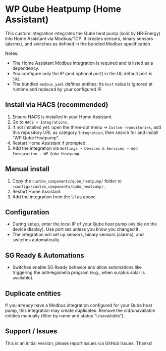 # WP Qube Heatpump (Home Assistant)

This custom integration integrates the Qube heat pump (sold by HR‑Energy) into Home Assistant via Modbus/TCP. It creates sensors, binary sensors (alarms), and switches as defined in the bundled Modbus specification.

Notes:
- The Home Assistant Modbus integration is required and is listed as a dependency.
- You configure only the IP (and optional port) in the UI; default port is `502`.
- The bundled `modbus.yaml` defines entities; its `host` value is ignored at runtime and replaced by your configured IP.

## Install via HACS (recommended)
1) Ensure HACS is installed in your Home Assistant.
2) Go to `HACS → Integrations`.
3) If not installed yet: open the three‑dot menu → `Custom repositories`, add this repository URL as category `Integration`, then search for and install "WP Qube Heatpump".
4) Restart Home Assistant if prompted.
5) Add the integration via `Settings → Devices & Services → Add Integration → WP Qube Heatpump`.

## Manual install
1) Copy the `custom_components/qube_heatpump/` folder to `<config>/custom_components/qube_heatpump/`.
2) Restart Home Assistant.
3) Add the integration from the UI as above.

## Configuration
- During setup, enter the local IP of your Qube heat pump (visible on the device display). Use port `502` unless you know you changed it.
- The integration will set up sensors, binary sensors (alarms), and switches automatically.

## SG Ready & Automations
- Switches enable SG Ready behavior and allow automations like triggering the anti‑legionella program (e.g., when surplus solar is available).

## Duplicate entities
If you already have a Modbus integration configured for your Qube heat pump, this integration may create duplicates. Remove the old/unavailable entities manually (filter by name and status "Unavailable").

## Support / Issues
This is an initial version; please report issues via GitHub Issues. Thanks!
